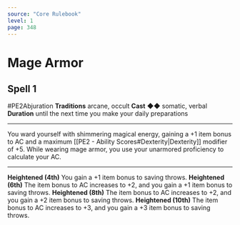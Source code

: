 ```yaml
---
source: "Core Rulebook"
level: 1
page: 348
---
```


# Mage Armor
## Spell 1
#PE2Abjuration 
**Traditions** arcane, occult
**Cast** ◆◆ somatic, verbal
**Duration** until the next time you make your daily preparations

-----
You ward yourself with shimmering magical energy, gaining a +1 item bonus to AC and a maximum [[PE2 - Ability Scores#Dexterity|Dexterity]] modifier of +5. While wearing mage armor, you use your unarmored proficiency to calculate your AC.  

---
**Heightened (4th)** You gain a +1 item bonus to saving throws. 
**Heightened (6th)** The item bonus to AC increases to +2, and you gain a +1 item bonus to saving throws. 
**Heightened (8th)** The item bonus to AC increases to +2, and you gain a +2 item bonus to saving throws.
**Heightened (10th)** The item bonus to AC increases to +3, and you gain a +3 item bonus to saving throws.